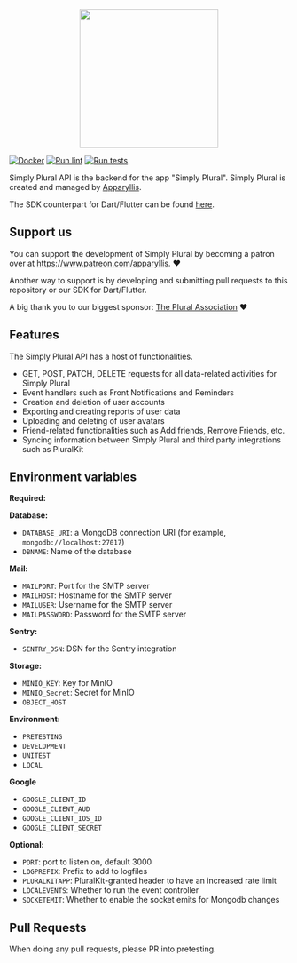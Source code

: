 <div align="center">
  <img src="https://apparyllis.com/wp-content/uploads/2021/12/SimplyPlural-NoBg.png" style="width:250px; height:250px"/>
</div>  

[![Docker](https://github.com/ApparyllisOrg/SimplyPluralApi/actions/workflows/docker.yml/badge.svg?branch=main)](https://github.com/ApparyllisOrg/SimplyPluralApi/actions/workflows/docker.yml)
[![Run lint](https://github.com/ApparyllisOrg/SimplyPluralApi/actions/workflows/lint.yml/badge.svg)](https://github.com/ApparyllisOrg/SimplyPluralApi/actions/workflows/lint.yml)
[![Run tests](https://github.com/ApparyllisOrg/SimplyPluralApi/actions/workflows/test.yml/badge.svg)](https://github.com/ApparyllisOrg/SimplyPluralApi/actions/workflows/test.yml)

Simply Plural API is the backend for the app "Simply Plural". Simply Plural is created and managed by [Apparyllis](https://apparyllis.com/).

The SDK counterpart for Dart/Flutter can be found [here](https://github.com/ApparyllisOrg/simply_sdk).
## Support us
You can support the development of Simply Plural by becoming a patron over at https://www.patreon.com/apparyllis. ❤️

Another way to support is by developing and submitting pull requests to this repository or our SDK for Dart/Flutter.

A big thank you to our biggest sponsor:  [The Plural Association](https://twitter.com/TpaNonprofit) ❤️

## Features

The Simply Plural API has a host of functionalities. 
* GET, POST, PATCH, DELETE requests for all data-related activities for Simply Plural
* Event handlers such as Front Notifications and Reminders
* Creation and deletion of user accounts
* Exporting and creating reports of user data
* Uploading and deleting of user avatars
* Friend-related functionalities such as Add friends, Remove Friends, etc.
* Syncing information between Simply Plural and third party integrations such as PluralKit
## Environment variables

**Required:**

**Database:**
- `DATABASE_URI`: a MongoDB connection URI (for example, `mongodb://localhost:27017`)
- `DBNAME`: Name of the database

**Mail:**
- `MAILPORT`: Port for the SMTP server
- `MAILHOST`: Hostname for the SMTP server
- `MAILUSER`: Username for the SMTP server
- `MAILPASSWORD`: Password for the SMTP server

**Sentry:**
- `SENTRY_DSN`: DSN for the Sentry integration

**Storage:**
- `MINIO_KEY`: Key for MinIO
- `MINIO_Secret`: Secret for MinIO
- `OBJECT_HOST`

**Environment:**
- `PRETESTING`
- `DEVELOPMENT`
- `UNITEST`
- `LOCAL`

**Google**
- `GOOGLE_CLIENT_ID`
- `GOOGLE_CLIENT_AUD`
- `GOOGLE_CLIENT_IOS_ID`
- `GOOGLE_CLIENT_SECRET`


**Optional:**

- `PORT`: port to listen on, default 3000
- `LOGPREFIX`: Prefix to add to logfiles
- `PLURALKITAPP`: PluralKit-granted header to have an increased rate limit
- `LOCALEVENTS`: Whether to run the event controller
- `SOCKETEMIT`: Whether to enable the socket emits for Mongodb changes

## Pull Requests
When doing any pull requests, please PR into pretesting.

